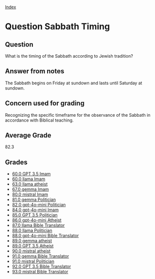 
[Index](../../index.md)
# Question Sabbath Timing
## Question
What is the timing of the Sabbath according to Jewish tradition?

## Answer from notes
The Sabbath begins on Friday at sundown and lasts until Saturday at sundown.

## Concern used for grading
Recognizing the specific timeframe for the observance of the Sabbath in accordance with Biblical teaching.

## Average Grade
82.3

## Grades
 * [60.0 GPT 3.5 Imam](../answers/GPT_3.5_Imam/Sabbath_Timing.md)
 * [60.0 llama Imam](../answers/llama_Imam/Sabbath_Timing.md)
 * [63.0 llama atheist](../answers/llama_atheist/Sabbath_Timing.md)
 * [67.0 gemma Imam](../answers/gemma_Imam/Sabbath_Timing.md)
 * [80.0 mistral Imam](../answers/mistral_Imam/Sabbath_Timing.md)
 * [81.0 gemma Politician](../answers/gemma_Politician/Sabbath_Timing.md)
 * [82.0 gpt-4o-mini Politician](../answers/gpt-4o-mini_Politician/Sabbath_Timing.md)
 * [84.0 gpt-4o-mini Imam](../answers/gpt-4o-mini_Imam/Sabbath_Timing.md)
 * [85.0 GPT 3.5 Politician](../answers/GPT_3.5_Politician/Sabbath_Timing.md)
 * [86.0 gpt-4o-mini Atheist](../answers/gpt-4o-mini_Atheist/Sabbath_Timing.md)
 * [87.0 llama Bible Translator](../answers/llama_Bible_Translator/Sabbath_Timing.md)
 * [88.0 llama Politician](../answers/llama_Politician/Sabbath_Timing.md)
 * [88.0 gpt-4o-mini Bible Translator](../answers/gpt-4o-mini_Bible_Translator/Sabbath_Timing.md)
 * [89.0 gemma atheist](../answers/gemma_atheist/Sabbath_Timing.md)
 * [89.0 GPT 3.5 Atheist](../answers/GPT_3.5_Atheist/Sabbath_Timing.md)
 * [90.0 mistral atheist](../answers/mistral_atheist/Sabbath_Timing.md)
 * [91.0 gemma Bible Translator](../answers/gemma_Bible_Translator/Sabbath_Timing.md)
 * [91.0 mistral Politician](../answers/mistral_Politician/Sabbath_Timing.md)
 * [92.0 GPT 3.5 Bible Translator](../answers/GPT_3.5_Bible_Translator/Sabbath_Timing.md)
 * [93.0 mistral Bible Translator](../answers/mistral_Bible_Translator/Sabbath_Timing.md)
